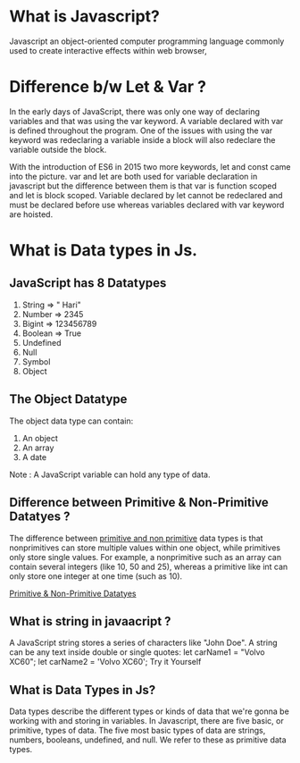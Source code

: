# What is Javascript?
Javascript an object-oriented computer programming language commonly used to create interactive effects within web browser,

# Difference b/w Let & Var ?
In the early days of JavaScript, there was only one way of declaring variables and that was using the var keyword. A variable declared with var is defined throughout the program. One of the issues with using the var keyword was redeclaring a variable inside a block will also redeclare the variable outside the block. 

With the introduction of ES6 in 2015 two more keywords, let and const came into the picture. var and let are both used for variable declaration in javascript but the difference between them is that var is function scoped and let is block scoped. Variable declared by let cannot be redeclared and must be declared before use whereas variables declared with var keyword are hoisted. 

# What is Data types in Js. 


## JavaScript has 8 Datatypes

1. String => " Hari"
2. Number => 2345
3. Bigint => 123456789
4. Boolean => True
5. Undefined 
6. Null
7. Symbol
8. Object

## The Object Datatype

The object data type can contain:

1. An object
2. An array
3. A date

Note : A JavaScript variable can hold any type of data. 


## Difference between Primitive & Non-Primitive Datatyes ?

The difference between [primitive and non primitive](https://datatrained.com/post/difference-between-primitive-and-non-primitive/) data types is that nonprimitives can store multiple values within one object, while primitives only store single values. For example, a nonprimitive such as an array can contain several integers (like 10, 50 and 25), whereas a primitive like int can only store one integer at one time (such as 10).

[Primitive & Non-Primitive Datatyes](https://datatrained.com/post/difference-between-primitive-and-non-primitive/)


## What is string in javaacript ?

A JavaScript string stores a series of characters like "John Doe". A string can be any text inside double or single quotes: let carName1 = "Volvo XC60"; let carName2 = 'Volvo XC60'; Try it Yourself


## What is Data Types in Js?

Data types describe the different types or kinds of data that we're gonna be working with and storing in variables. In Javascript, there are five basic, or primitive, types of data. The five most basic types of data are strings, numbers, booleans, undefined, and null. We refer to these as primitive data types.



    
